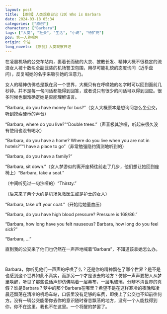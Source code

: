 ```yaml
---
layout: post
title: 【原创】人类观察日记（20）Who is Barbara
date: 2024-03-18 05:34
categories: ["原创"]
characters: ["Barbara"]
tags: ["人类", "社会", "生活", "小说", "待扩充"]
pov: 第一人称视角
origin: 个站
long_novels: 【原创】人类观察日记
---
```


在凌晨机场的公交车站内，裹着长而破的大衣、披散长发、精神大概不很稳定的流浪女人被十数名全副武装的机场警卫包围，用尽可能礼貌的态度询问（近乎盘问），反复喊她的名字来吸引她的注意力。

女人的精神仿佛总是飘在另一个世界，大概只有在呼唤她的名字时可以回到面前几秒钟。并不是每一句问话都能得到回答，或者说只有很少的问话可以得到回应。很多时候也很难确定她是否能理解语言。

“Barbara, do you have money for bus?”（女人大概原本是想询问怎么坐公交，听到摸索硬币的声音）

“Barbara, where do you live?”“Double trees.”（声音极其沙哑，听起来很久没有使用也没有喝水）

“Barbara, do you have a home? Where do you live when you are not in hotels?”“I have a place to go”（非常勉强隐约猜测地听到的）

“Barbara, do you have a family?”

“Barbara, sit down.”（女人梦游似的离开座椅往前走了几步，他们想让她回到座椅上）“Barbara, take a seat.”

（中间听见过一句沙哑的）“Thirsty.”

（后来来了两个大约是机场急救医生或是护士的女人）

“Barbara, take off your coat.”（开始给她量血压）

“Barbara, do you have high blood pressure? Pressure is 168/86.”

“Barbara, how long have you felt nauseous? Barbara, how long do you feel sick?”

“Barbara, ...”

直到我的公交来了他们也仍然在一声声地喊着“Barbara”，不知道该拿她怎么办。

<br>

Barbara，你听见他们一声声的呼唤了么？还是你的精神飘在了哪个世界？是不是也感到这个世界如此不真实，而那另一个才是该去的地方？仿佛一声声要把人从梦里唤醒，听见了那些说话声却仿佛隔着一层幕布，一层毛玻璃，分辨不清世界的真假？谁是Barbara？梦中的那个Barbara在哪里？希望不是在这样寒冷的夜晚和凌晨还飘荡在清冷的机场车站，口袋里没有足够的车费，即使上了公交也不知前往何方。没有一辆公交能带你去你的意识随时眷恋飘荡的地方，没有一个人能找得到你，你不在这里。我也不在这里。一个将醒的梦罢了。
